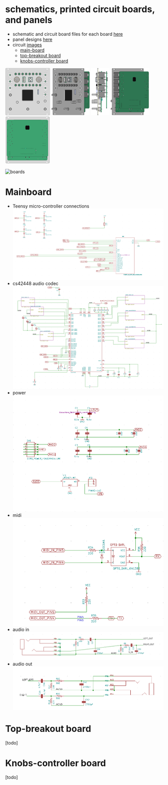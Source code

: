 # schematics, printed circuit boards, and panels
* schematic and circuit board files for each board [here](boards)
* panel designs [here](panel)
* circuit [images](CIRCUITS.md)
  * [main-board](#mainboard)
  * [top-breakout board](#top-breakout-board)
  * [knobs-controller board](#knobs-controller-board)

<img src='images/x-front.png' height='150px'/>  <img src='images/x-frontside.png' height='150px'/> <img src='images/x-side.png' height='150px'/> <img src='images/x-backside.png' height='150px'/>  <img src='images/x-back.png' height='150px'/> 

![boards](technical-drawing.svg)

# Mainboard
* Teensy micro-controller connections
![teensy circuit](boards/mainboard/images/circuit_sheet_teensy.png)
* cs42448 audio codec
![codec circuit](boards/mainboard/images/circuit_sheet_codec.png)
* power
![power circuit](boards/mainboard/images/circuit_sheet_power.png)
* midi
![midi circuit](boards/mainboard/images/circuit_sheet_midi.png)
* audio in
![audio in circuit](boards/mainboard/images/circuit_sheet_audio_in.png)
* audio out
![audio out circuit](boards/mainboard/images/circuit_sheet_audio_out.png)

# Top-breakout board
[todo]

# Knobs-controller board
[todo]
